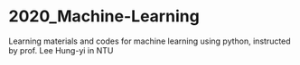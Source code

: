 # 2020_Machine-Learning
Learning materials and codes for machine learning using python, instructed by prof. Lee Hung-yi in NTU
